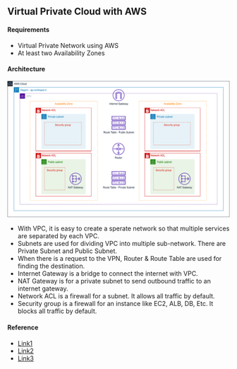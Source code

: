 ## Virtual Private Cloud with AWS

#### Requirements
- Virtual Private Network using AWS
- At least two Availability Zones

#### Architecture
![vpc](./images/vpc.png)
- With VPC, it is easy to create a sperate network so that multiple services are separated by each VPC.
- Subnets are used for dividing VPC into multiple sub-network. There are Private Subnet and Public Subnet.
- When there is a request to the VPN, Router & Route Table are used for finding the destination.
- Internet Gateway is a bridge to connect the internet with VPC.
- NAT Gateway is for a private subnet to send outbound traffic to an internet gateway.
- Network ACL is a firewall for a subnet. It allows all traffic by default.
- Security group is a firewall for an instance like EC2, ALB, DB, Etc. It blocks all traffic by default.

#### Reference
- [Link1](https://medium.com/harrythegreat/aws-%EA%B0%80%EC%9E%A5%EC%89%BD%EA%B2%8C-vpc-%EA%B0%9C%EB%85%90%EC%9E%A1%EA%B8%B0-71eef95a7098)
- [Link2](https://tech.cloud.nongshim.co.kr/2018/10/16/4-%EB%84%A4%ED%8A%B8%EC%9B%8C%ED%81%AC-%EA%B5%AC%EC%84%B1%ED%95%98%EA%B8%B0vpc-subnet-route-table-internet-gateway/)
- [Link3](https://www.44bits.io/ko/post/understanding_aws_vpc#%EB%9D%BC%EC%9A%B0%ED%8A%B8-%ED%85%8C%EC%9D%B4%EB%B8%94route-table)
